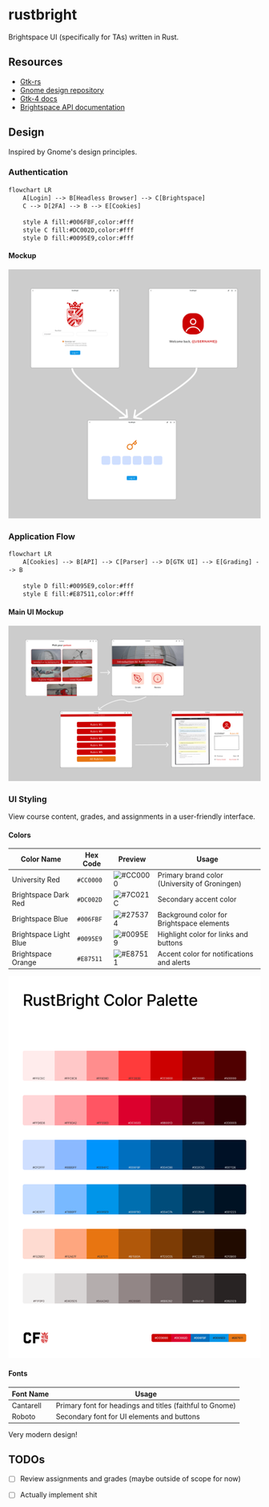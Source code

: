# rustbright
Brightspace UI (specifically for TAs) written in Rust.

## Resources
- [Gtk-rs](https://gtk-rs.org/)
- [Gnome design repository](https://gitlab.gnome.org/Teams/Design/)
- [Gtk-4 docs](https://docs.gtk.org/gtk4/)
- [Brightspace API documentation](https://docs.valence.desire2learn.com/reference.html)

## Design
Inspired by Gnome's design principles.

### Authentication
```mermaid
flowchart LR
    A[Login] --> B[Headless Browser] --> C[Brightspace]
    C --> D[2FA] --> B --> E[Cookies]
    
    style A fill:#006FBF,color:#fff
    style C fill:#DC002D,color:#fff
    style D fill:#0095E9,color:#fff
```
#### Mockup
<div align="center">

![Authentication Mockup](assets/authentication.png)

</div>

### Application Flow
```mermaid
flowchart LR
    A[Cookies] --> B[API] --> C[Parser] --> D[GTK UI] --> E[Grading] --> B
    
    style D fill:#0095E9,color:#fff
    style E fill:#E87511,color:#fff
```

#### Main UI Mockup

<div align="center">

![Main UI Mockup](assets/flow.png)

</div>

### UI Styling
View course content, grades, and assignments in a user-friendly interface.

#### Colors

| Color Name | Hex Code | Preview | Usage |
|------------|----------|---------|-------|
| University Red | `#CC0000` | ![#CC0000](https://dummyimage.com/20x20/CC0000/CC0000) | Primary brand color (University of Groningen) |
| Brightspace Dark Red | `#DC002D` | ![#7C021C](https://dummyimage.com/20x20/DC002D/DC002D) | Secondary accent color |
| Brightspace Blue | `#006FBF` | ![#275374](https://dummyimage.com/20x20/006FBF/006FBF) | Background color for Brightspace elements |
| Brightspace Light Blue | `#0095E9` | ![#0095E9](https://dummyimage.com/20x20/0095E9/0095E9) | Highlight color for links and buttons |
| Brightspace Orange | `#E87511` | ![#E87511](https://dummyimage.com/20x20/E87511/E87511) | Accent color for notifications and alerts |

![Color Palette](assets/ColorPalette.png)

#### Fonts
| Font Name | Usage |
|------------|-------|
| Cantarell | Primary font for headings and titles (faithful to Gnome) |
| Roboto | Secondary font for UI elements and buttons |

Very modern design!


## TODOs
- [ ] Review assignments and grades (maybe outside of scope for now)
- [ ] Actually implement shit




